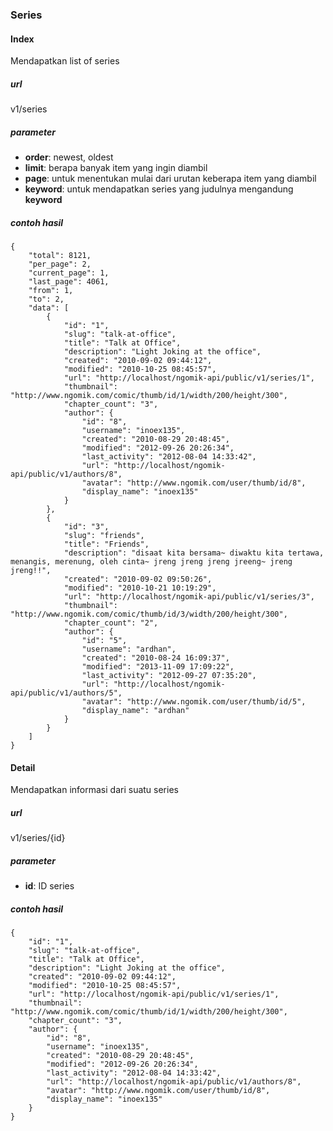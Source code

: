 ### Series


#### Index
Mendapatkan list of series

##### url
v1/series

##### parameter
* **order**: newest, oldest
* **limit**: berapa banyak item yang ingin diambil
* **page**: untuk menentukan mulai dari urutan keberapa item yang diambil
* **keyword**: untuk mendapatkan series yang judulnya mengandung **keyword**

##### contoh hasil
    
    {
        "total": 8121,
        "per_page": 2,
        "current_page": 1,
        "last_page": 4061,
        "from": 1,
        "to": 2,
        "data": [
            {
                "id": "1",
                "slug": "talk-at-office",
                "title": "Talk at Office",
                "description": "Light Joking at the office",
                "created": "2010-09-02 09:44:12",
                "modified": "2010-10-25 08:45:57",
                "url": "http://localhost/ngomik-api/public/v1/series/1",
                "thumbnail": "http://www.ngomik.com/comic/thumb/id/1/width/200/height/300",
                "chapter_count": "3",
                "author": {
                    "id": "8",
                    "username": "inoex135",
                    "created": "2010-08-29 20:48:45",
                    "modified": "2012-09-26 20:26:34",
                    "last_activity": "2012-08-04 14:33:42",
                    "url": "http://localhost/ngomik-api/public/v1/authors/8",
                    "avatar": "http://www.ngomik.com/user/thumb/id/8",
                    "display_name": "inoex135"
                }
            },
            {
                "id": "3",
                "slug": "friends",
                "title": "Friends",
                "description": "disaat kita bersama~ diwaktu kita tertawa, menangis, merenung, oleh cinta~ jreng jreng jreng jreeng~ jreng jreng!!",
                "created": "2010-09-02 09:50:26",
                "modified": "2010-10-21 10:19:29",
                "url": "http://localhost/ngomik-api/public/v1/series/3",
                "thumbnail": "http://www.ngomik.com/comic/thumb/id/3/width/200/height/300",
                "chapter_count": "2",
                "author": {
                    "id": "5",
                    "username": "ardhan",
                    "created": "2010-08-24 16:09:37",
                    "modified": "2013-11-09 17:09:22",
                    "last_activity": "2012-09-27 07:35:20",
                    "url": "http://localhost/ngomik-api/public/v1/authors/5",
                    "avatar": "http://www.ngomik.com/user/thumb/id/5",
                    "display_name": "ardhan"
                }
            }
        ]
    }
    
#### Detail
Mendapatkan informasi dari suatu series

##### url
v1/series/{id}

##### parameter
* **id**: ID series

##### contoh hasil
        
    {
        "id": "1",
        "slug": "talk-at-office",
        "title": "Talk at Office",
        "description": "Light Joking at the office",
        "created": "2010-09-02 09:44:12",
        "modified": "2010-10-25 08:45:57",
        "url": "http://localhost/ngomik-api/public/v1/series/1",
        "thumbnail": "http://www.ngomik.com/comic/thumb/id/1/width/200/height/300",
        "chapter_count": "3",
        "author": {
            "id": "8",
            "username": "inoex135",
            "created": "2010-08-29 20:48:45",
            "modified": "2012-09-26 20:26:34",
            "last_activity": "2012-08-04 14:33:42",
            "url": "http://localhost/ngomik-api/public/v1/authors/8",
            "avatar": "http://www.ngomik.com/user/thumb/id/8",
            "display_name": "inoex135"
        }
    }